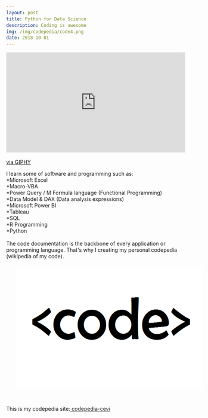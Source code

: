```yaml
---
layout: post
title: Python for Data Science
description: Coding is awesome
img: /img/codepedia/code4.png
date: 2018-10-01
---
```


<iframe src="https://giphy.com/embed/ZVik7pBtu9dNS" width="480" height="268" frameBorder="0" class="giphy-embed" allowFullScreen></iframe><p><a href="https://giphy.com/gifs/life-interesting-footage-ZVik7pBtu9dNS">via GIPHY</a></p>
I learn some of software and programming such as:
<Br>
*Microsoft Excel
 <Br>
*Macro-VBA
  <Br>
*Power Query / M Formula language (Functional Programming)
   <Br>
*Data Model & DAX (Data analysis expressions)
    <Br>
*Microsoft Power BI
     <Br>
*Tableau
      <Br>
*SQL 
       <Br>
*R Programming
        <Br>
*Python
<Br>
<Br>
The code documentation is the backbone of every application or programming language. That's why I creating my personal codepedia (wikipedia of my code).
<img class="col one right" src="/img/codepedia/code2.PNG" style="padding:25px">
<Br>
 <Br>
 This is my codepedia site:<a href="https://codepedia.gitbook.io/cevi/"> codepedia-cevi</a>
